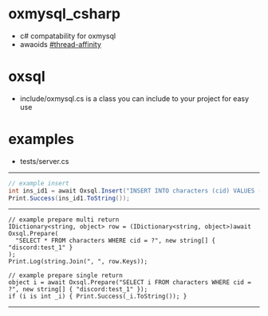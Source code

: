 # oxmysql_csharp
* c# compatability for oxmysql
* awaoids [#thread-affinity](https://docs.fivem.net/docs/scripting-manual/runtimes/javascript/#thread-affinity)

# oxsql
* include/oxmysql.cs is a class you can include to your project for easy use

# examples
* tests/server.cs
---
```cs
// example insert
int ins_id1 = await Oxsql.Insert("INSERT INTO characters (cid) VALUES (?)", new string[] { "discord:test_1" });
Print.Success(ins_id1.ToString());
```
---
```
// example prepare multi return
IDictionary<string, object> row = (IDictionary<string, object>)await Oxsql.Prepare(
  "SELECT * FROM characters WHERE cid = ?", new string[] { "discord:test_1" }
);
Print.Log(string.Join(", ", row.Keys));

// example prepare single return
object i = await Oxsql.Prepare("SELECT i FROM characters WHERE cid = ?", new string[] { "discord:test_1" });
if (i is int _i) { Print.Success(_i.ToString()); }
```
---
```
```
